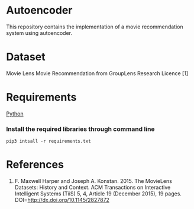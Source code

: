 # Autoencoder
This repository contains the implementation of a movie recommendation system using autoencoder.

# Dataset
Movie Lens Movie Recommendation from GroupLens Research Licence [1]

# Requirements
[Python](https://www.python.org/downloads/)

### Install the required libraries through command line

`pip3 intsall -r requirements.txt`

# References
1. F. Maxwell Harper and Joseph A. Konstan. 2015. The MovieLens Datasets: History
and Context. ACM Transactions on Interactive Intelligent Systems (TiiS) 5, 4,
Article 19 (December 2015), 19 pages. DOI=http://dx.doi.org/10.1145/2827872
